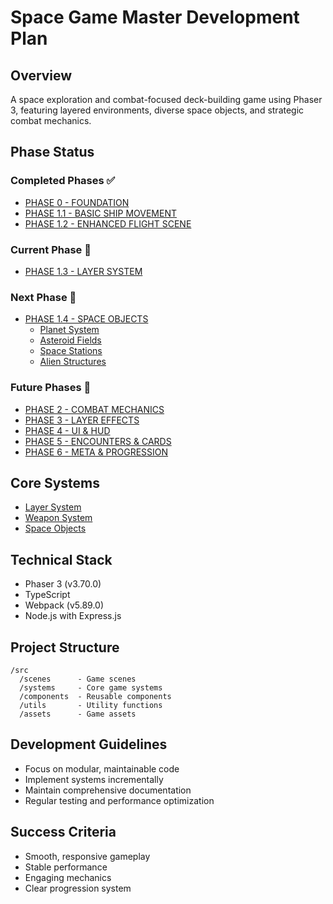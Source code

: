 # Space Game Master Development Plan

## Overview
A space exploration and combat-focused deck-building game using Phaser 3, featuring layered environments, diverse space objects, and strategic combat mechanics.

## Phase Status

### Completed Phases ✅
- [PHASE 0 - FOUNDATION](phases/phase0-foundation.md)
- [PHASE 1.1 - BASIC SHIP MOVEMENT](phases/phase1-1-ship-movement.md)
- [PHASE 1.2 - ENHANCED FLIGHT SCENE](phases/phase1-2-flight-scene.md)

### Current Phase 🔄
- [PHASE 1.3 - LAYER SYSTEM](phases/phase1-3-layer-system.md)

### Next Phase 🎯
- [PHASE 1.4 - SPACE OBJECTS](phases/phase1-4-space-objects.md)
  - [Planet System](systems/space-objects/planets.md)
  - [Asteroid Fields](systems/space-objects/asteroids.md)
  - [Space Stations](systems/space-objects/stations.md)
  - [Alien Structures](systems/space-objects/alien-structures.md)

### Future Phases 📅
- [PHASE 2 - COMBAT MECHANICS](phases/phase2-combat.md)
- [PHASE 3 - LAYER EFFECTS](phases/phase3-effects.md)
- [PHASE 4 - UI & HUD](phases/phase4-ui.md)
- [PHASE 5 - ENCOUNTERS & CARDS](phases/phase5-encounters.md)
- [PHASE 6 - META & PROGRESSION](phases/phase6-progression.md)

## Core Systems
- [Layer System](systems/layers/layer-system.md)
- [Weapon System](systems/weapons/weapon-system.md)
- [Space Objects](systems/space-objects/_index.md)

## Technical Stack
- Phaser 3 (v3.70.0)
- TypeScript
- Webpack (v5.89.0)
- Node.js with Express.js

## Project Structure
```
/src
  /scenes      - Game scenes
  /systems     - Core game systems
  /components  - Reusable components
  /utils       - Utility functions
  /assets      - Game assets
```

## Development Guidelines
- Focus on modular, maintainable code
- Implement systems incrementally
- Maintain comprehensive documentation
- Regular testing and performance optimization

## Success Criteria
- Smooth, responsive gameplay
- Stable performance
- Engaging mechanics
- Clear progression system 